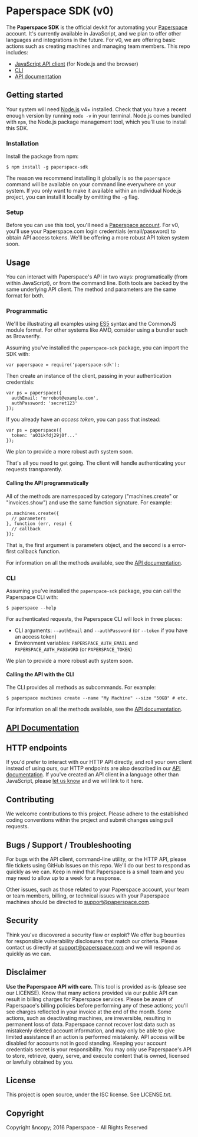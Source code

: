 # Paperspace SDK (v0)

The **Paperspace SDK** is the official devkit for automating your [Paperspace](https://paperspace.com) account. It's currently available in JavaScript, and we plan to offer other languages and integrations in the future. For v0, we are offering basic actions such as creating machines and managing team members. This repo includes:

* [JavaScript API client](#) (for Node.js and the browser)
* [CLI](#)
* [API documentation](#)

## Getting started

Your system will need [Node.js](https://nodejs.org) v4+ installed. Check that you have a recent enough version by running `node -v` in your terminal. Node.js comes bundled with `npm`, the Node.js package management tool, which you'll use to install this SDK.

### Installation

Install the package from npm:

    $ npm install -g paperspace-sdk

The reason we recommend installing it globally is so the `paperspace` command will be available on your command line everywhere on your system. If you only want to make it available within an individual Node.js project, you can install it locally by omitting the `-g` flag.

### Setup

Before you can use this tool, you'll need a [Paperspace account](https://paperspace.com). For v0, you'll use your Paperspace.com login credentials (email/password) to obtain API access tokens. We'll be offering a more robust API token system soon.

## Usage

You can interact with Paperspace's API in two ways: programatically (from within JavaScript), or from the command line. Both tools are backed by the same underlying API client. The method and parameters are the same format for both.

### Programmatic

We'll be illustrating all examples using [ES5](http://speakingjs.com/es5/ch01.html) syntax and the CommonJS module format. For other systems like AMD, consider using a bundler such as Browserify.

Assuming you've installed the `paperspace-sdk` package, you can import the SDK with:

    var paperspace = require('paperspace-sdk');

Then create an instance of the client, passing in your authentication credentials:

    var ps = paperspace({
      authEmail: 'mrrobot@example.com',
      authPassword: 'secret123'
    });

If you already have an _access token_, you can pass that instead:

    var ps = paperspace({
      token: 'a03ikfdj29j0f...'
    });

We plan to provide a more robust auth system soon.

That's all you need to get going. The client will handle authenticating your requests transparently.

#### Calling the API programmatically

All of the methods are namespaced by category ("machines.create" or "invoices.show") and use the same function signature. For example:

    ps.machines.create({
      // parameters
    }, function (err, resp) {
      // callback
    });

That is, the first argument is parameters object, and the second is a error-first callback function.

For information on all the methods available, see the [API documentation](#).

### CLI

Assuming you've installed the `paperspace-sdk` package, you can call the Paperspace CLI with:

    $ paperspace --help

For authenticated requests, the Paperspace CLI will look in three places:

- CLI arguments: `--authEmail` and `--authPassword` (or `--token` if you have an access token)
- Environment variables: `PAPERSPACE_AUTH_EMAIL` and `PAPERSPACE_AUTH_PASSWORD` (or `PAPERSPACE_TOKEN`)

We plan to provide a more robust auth system soon.

#### Calling the API with the CLI

The CLI provides all methods as subcommands. For example:

    $ paperspace machines create --name "My Machine" --size "50GB" # etc.

For information on all the methods available, see the [API documentation](#).

## [API Documentation](#)

## HTTP endpoints

If you'd prefer to interact with our HTTP API directly, and roll your own client instead of using ours, our HTTP endpoints are also described in our [API documentation](#). If you've created an API client in a language other than JavaScript, please [let us know](mailto:support@paperspace.com) and we will link to it here.

## Contributing

We welcome contributions to this project. Please adhere to the established coding conventions within the project and submit changes using pull requests.

## Bugs / Support / Troubleshooting

For bugs with the API client, command-line utility, or the HTTP API, please file tickets using GitHub Issues on this repo. We'll do our best to respond as quickly as we can. Keep in mind that Paperspace is a small team and you may need to allow up to a week for a response.

Other issues, such as those related to your Paperspace account, your team or team members, billing, or technical issues with your Paperspace machines should be directed to [support@paperspace.com](mailto:support@paperspace.com).

## Security

Think you've discovered a security flaw or exploit? We offer bug bounties for responsible vulnerability disclosures that match our criteria. Please contact us directly at [support@paperspace.com](mailto:support@paperspace.com) and we will respond as quickly as we can.

## Disclaimer

**Use the Paperspace API with care.** This tool is provided as-is (please see our LICENSE). Know that many actions provided via our public API can result in billing charges for Paperspace services. Please be aware of Paperspace's billing policies before performing any of these actions; you'll see charges reflected in your invoice at the end of the month. Some actions, such as deactivating machines, are irreversible, resulting in permanent loss of data. Paperspace cannot recover lost data such as mistakenly deleted account information, and may only be able to give limited assistance if an action is performed mistakenly. API access will be disabled for accounts not in good standing. Keeping your account credentials secret is your responsibility. You may only use Paperspace's API to store, retrieve, query, serve, and execute content that is owned, licensed or lawfully obtained by you.

## License

This project is open source, under the ISC license. See LICENSE.txt.

## Copyright

Copyright &ncopy; 2016 Paperspace - All Rights Reserved
